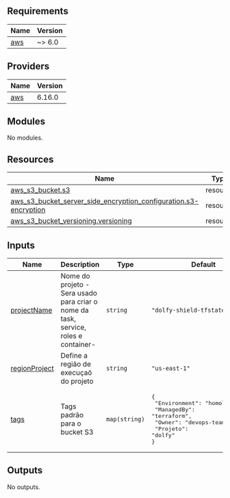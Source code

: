 <!-- BEGIN_TF_DOCS -->
## Requirements

| Name | Version |
|------|---------|
| <a name="requirement_aws"></a> [aws](#requirement\_aws) | ~> 6.0 |

## Providers

| Name | Version |
|------|---------|
| <a name="provider_aws"></a> [aws](#provider\_aws) | 6.16.0 |

## Modules

No modules.

## Resources

| Name | Type |
|------|------|
| [aws_s3_bucket.s3](https://registry.terraform.io/providers/hashicorp/aws/latest/docs/resources/s3_bucket) | resource |
| [aws_s3_bucket_server_side_encryption_configuration.s3-encryption](https://registry.terraform.io/providers/hashicorp/aws/latest/docs/resources/s3_bucket_server_side_encryption_configuration) | resource |
| [aws_s3_bucket_versioning.versioning](https://registry.terraform.io/providers/hashicorp/aws/latest/docs/resources/s3_bucket_versioning) | resource |

## Inputs

| Name | Description | Type | Default | Required |
|------|-------------|------|---------|:--------:|
| <a name="input_projectName"></a> [projectName](#input\_projectName) | Nome do projeto -Sera usado para criar o nome da task, service, roles e container- | `string` | `"dolfy-shield-tfstate"` | no |
| <a name="input_regionProject"></a> [regionProject](#input\_regionProject) | Define a região de execuçaõ do projeto | `string` | `"us-east-1"` | no |
| <a name="input_tags"></a> [tags](#input\_tags) | Tags padrão para o bucket S3 | `map(string)` | <pre>{<br>  "Environment": "homologation",<br>  "ManagedBy": "terraform",<br>  "Owner": "devops-team",<br>  "Projeto": "dolfy"<br>}</pre> | no |

## Outputs

No outputs.
<!-- END_TF_DOCS -->
